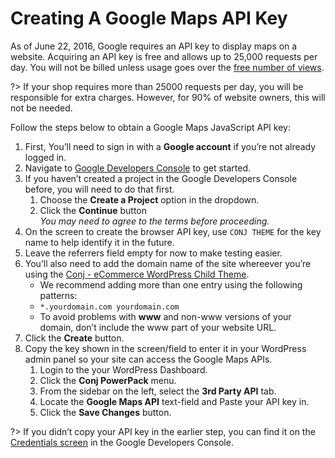 # Creating A Google Maps API Key

As of June 22, 2016, Google requires an API key to display maps on a website. Acquiring an API key is free and allows up to 25,000 requests per day. You will not be billed unless usage goes over the [free number of views](https://cloud.google.com/maps-platform/).

?> If your shop requires more than 25000 requests per day, you will be responsible for extra charges. However, for 90% of website owners, this will not be needed.

Follow the steps below to obtain a Google Maps JavaScript API key:

1. First, You’ll need to sign in with a **Google account** if you’re not already logged in.
2. Navigate to [Google Developers Console](https://console.developers.google.com/flows/enableapi?apiid=maps_backend,static_maps_backend,geocoding_backend,maps_embed_backend,places_backend,geolocation,timezone_backend&keyType=CLIENT_SIDE&reusekey=true) to get started.
3. If you haven’t created a project in the Google Developers Console before, you will need to do that first.
   1. Choose the **Create a Project** option in the dropdown.
   2. Click the **Continue** button<br/>*You may need to agree to the terms before proceeding.*
4. On the screen to create the browser API key, use `CONJ THEME` for the key name to help identify it in the future.
5. Leave the referrers field empty for now to make testing easier.
6. You’ll also need to add the domain name of the site whereever you’re using the [Conj - eCommerce WordPress Child Theme](https://themeforest.net/item/conj-ecommerce-wordpress-theme/21935639?ref=mypreview).
   * We recommend adding more than one entry using the following patterns:
   * `*.yourdomain.com yourdomain.com`
   * To avoid problems with **www** and non-www versions of your domain, don’t include the www part of your website URL.
7. Click the **Create** button.
8. Copy the key shown in the screen/field to enter it in your WordPress admin panel so your site can access the Google Maps APIs.
   1. Login to the your WordPress Dashboard.
   2. Click the **Conj PowerPack** menu.
   3. From the sidebar on the left, select the **3rd Party API** tab.
   4. Locate the **Google Maps API** text-field and Paste your API key in.
   5. Click the **Save Changes** button.

?> If you didn’t copy your API key in the earlier step, you can find it on the [Credentials screen](https://console.developers.google.com/apis/credentials) in the Google Developers Console.
